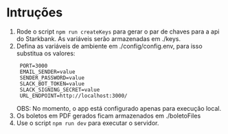 # Intruções

1. Rode o script ```npm run createKeys``` para gerar o par de chaves para a api do Starkbank. As variáveis serão armazenadas em ./keys.
2. Defina as variáveis de ambiente em ./config/config.env, para isso substitua os valores:
     ```
      PORT=3000
      EMAIL_SENDER=value
      SENDER_PASSWORD=value
      SLACK_BOT_TOKEN=value
      SLACK_SIGNING_SECRET=value
      URL_ENDPOINT=http://localhost:3000/
     ```
     OBS: No momento, o app está configurado apenas para execução local.
3. Os boletos em PDF gerados ficam armazenados em ./boletoFiles
4. Use o script ```npm run dev``` para executar o servidor.
